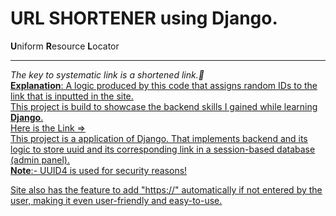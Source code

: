 # URL SHORTENER using Django.
**U**niform **R**esource **L**ocator
<hr>

*The key to systematic link is a shortened link.🤏*
<br>
<u>**Explanation**:
A logic produced by this code that assigns random IDs to the link that is inputted in the site.
<br>
This project is build to showcase the backend skills I gained while learning **Django**.
<br>
<u>Here is the Link =>
<br>
This project is a application of Django. That implements backend and its logic to store uuid and its corresponding link in a session-based database (admin panel).
<br>
**Note**:- UUID4 is used for security reasons!

Site also has the feature to add "https://" automatically if not entered by the user, making it even user-friendly and easy-to-use.
